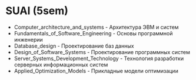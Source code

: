 # SUAI (5sem)
- Computer_architecture_and_systems - Архитектура ЭВМ и систем
- Fundamentals_of_Software_Engineering - Основы программной инженерии
- Database_design - Проектирование баз данных
- Design_of_Software_Systems - Проектирование программных систем
- Server_Systems_Development_Technology - Технология разработки серверных информационных систем
- Applied_Optimization_Models - Прикладные модели оптимизации
